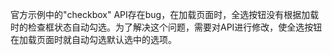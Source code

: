 官方示例中的"checkbox" API存在bug，在加载页面时，全选按钮没有根据加载时的检查框状态自动勾选。为了解决这个问题，需要对API进行修改，使全选按钮在加载页面时就自动勾选默认选中的选项。
